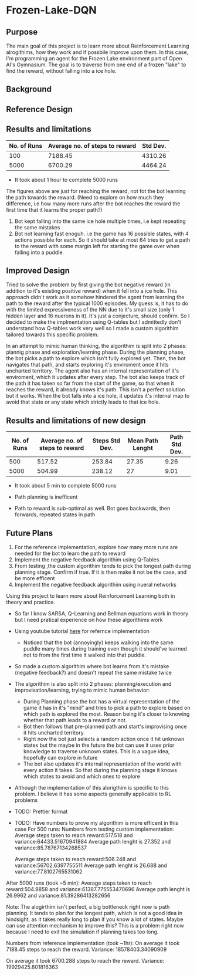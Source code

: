 ﻿# Frozen-Lake-DQN

## Purpose
[//]: <> (What's the purpose of this project?)
The main goal of this project is to learn more about Reinforcement Learning alrogithims, how they work and if possbile improve upon them. In this case, I'm programming an agent for the Frozen Lake environment part of Open AI's Gymnasium. The goal is to traverse from one end of a frozen "lake" to find the reward, without falling into a ice hole.
 
## Background
[//]: <> (Main concepts surrounding this project, i.e Bellman equations, Q-Learning alogrithim, Nueral Networks)


## Reference Design
[//]: <> (Describe the compoenets of the reference implementation and how each implementation works and it's purpose)


## Results and limitations
[//]: <> (Show what were the bottlenecks of the reference implementation and how those can be addressed.)

| No. of Runs | Average no. of steps to reward | Std Dev. |
| -------- | ------- | --------- |
| 100 | 7188.45 |  4310.26 |
| 5000 | 6700.29 | 4464.24 |

- It took about 1 hour to complete 5000 runs
  
The figures above are just  for reaching the reward, not fot the bot learning the path towards the reward. (Need to explore on how much they difference, i.e how many more runs after the bot reaches the reward the first time that it learns the proper path?)
  1. Bot kept falling into the same ice hole multiple times, i.e kept repeating the same mistakes
  2. Bot not learning fast enoguh. i.e the game has 16 possible states, with 4 actions possible for each. So it should take at most 64 tries to get a path to the reward with some margin left for starting the game over when falling into a puddle.

## Improved Design
[//]: <> (Describe the improved design and how it's better than the reference. Maybe also describe each compoenent and their purpose maybe even future plans for them?)
Tried to solve the problem by first giving the bot negative reward (in addition to it's existing positive reward) when it fell into a ice hole. This approach didn't work as it somehow hindered the agent from learning the path to the reward after the typical 1000 episodes. My guess is, it has to do with the limited expressiveness of the NN due to it's small size (only 1 hidden layer and 16 nuerons in it). It's just a conjecture, should confirm. So I decided to make the implmentation using Q-tables but I admittedly don't understand how Q-tables work very well so I made a custom algorithim tailored towards this specific problem. 

In an attempt to mimic human thinking, the algorithim is split into 2 phases: plannig phase and exploration/learning phase. During the planning phase, the bot picks a path to explore which isn't fully explored yet. Then, the bot navigates that path, and starts exploring it's enviroment once it hits uncharted territory. The agent also has an internal representation of it's enviroment, which it updates after every step. The bot also keeps track of the path it has taken so far from the start of the game, so that when it reaches the reward, it already knows it's path. This isn't a perfect solution but it works. When the bot falls into a ice hole, it updates it's internal map to avoid that state or any state which strictly leads to that ice hole.

## Results and limitations of new design
[//]: <> (Shows numbers to back-up that your design it better)

 | No. of Runs | Average no. of steps to reward | Steps Std Dev. | Mean Path Lenght | Path Std Dev. |
 | -------- | ------- | --------- | ----- | ----- |
 | 500      | 517.52  |  253.84   | 27.35 | 9.26  |
 | 5000     | 504.99  | 238.12    | 27    | 9.01  |
- It took about 5 min to complete 5000 runs

- Path planning is inefficent
- Path to reward is sub-optimal as well. Bot goes backwards, then forwards, repeated states in path

## Future Plans
[//]: <> (Shows numbers to back-up that your design it better)
1. For the reference implementation, explore how many more runs are needed for the bot to learn the path to reward 
2. Implement the negative feedback algorithim using Q-Tables
3. From testing ,the custom algorithim tends to pick the longest path during planning stage. Confirm if true. If it is then make it not be the case, and be more efficent
4. Implement the negative feedback algorithim using nueral networks


 Using this project to learn more about Reinforcement Learning both in theory and practice. 
 - So far I know SARSA, Q-Learning and Bellman equations work in theory but I need pratical experience on how these algorithims work
 - Using youtube tutorial [here](https://www.youtube.com/watch?v=EUrWGTCGzlA) for refernce implementation
    - Noticed that the bot (annoyingly) keeps walking into the same puddle many times during training even though it should've learned not to from the first time it walked into that puddle.
  - So made a custom algorithim where bot learns from it's mistake (negative feedback?) and doesn't repeat the same mistake twice
 - The algorithim is also split into 2 phases: planning/execution and improvisation/learning, trying to mimic human behavior:
     - During Planning phase the bot has a virtual representation of the game it has in it's "mind" and tries to pick a path to explore based on which path is explored the most. Reason being it's closer to knowing whether that path leads to a reward or not.
     - Bot then follows that pre-planned path and start's improvising once it hits uncharted territory.
     - Right now the bot just selects a random action once it hit unknown states but the maybe in the future the bot can use it uses prior knowledge to traverse unknown states. This is a vague idea, hopefully can explore in future
     - The bot also updates it's internal representation of the world with every action it takes. So that during the planning stage it knows which states to avoid and which ones to explore
  - Although the implementation of this alorigthim is specific to this problem. I believe it has some aspects generally applicable to RL problems
  
 - TODO: Prettier format
 - TODO: Have numbers to prove my algorithim is more efficent in this case
  For 500 runs: 
   Numbers from testing custom implementation:
   Average steps taken to reach reward:517.518 and variance:64433.51670941884
   Average path lenght is 27.352 and variance:85.78767134268537

   Average steps taken to reach reward:506.248 and variance:56702.6397755511
   Average path lenght is 26.688 and variance:77.8102765531062

After 5000 runs (took ~5 min):
   Average steps taken to reach reward:504.9858 and variance:61387.775553470696
  Average path lenght is 26.9962 and variance:81.39286413282656

   Note: The alogirthim isn't perfect, a big bottleneck right now is path planning. It tends to plan for the longest path, which is not a good idea in hindsight, as it takes really long to plan if you know a lot of states. Maybe can use attention mechanism to improve this? This is a problem right now because I need to exit the simulation if planning takes too long.


 Numbers from reference implementation (took ~1hr):
 On average it took 7188.45 steps to reach the reward. Variance: 18578403.34090909
 
 On average it took 6700.288 steps to reach the reward. Variance: 19929425.801816363
